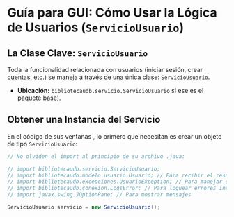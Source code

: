 # Guía para GUI: Cómo Usar la Lógica de Usuarios (`ServicioUsuario`)

## La Clase Clave: `ServicioUsuario`

Toda la funcionalidad relacionada con usuarios (iniciar sesión, crear cuentas, etc.) se maneja a través de una única clase: `ServicioUsuario`.

* **Ubicación:** `bibliotecaudb.servicio.ServicioUsuario` si ese es el paquete base).

## Obtener una Instancia del Servicio

En el código de sus ventanas , lo primero que necesitan es crear un objeto de tipo `ServicioUsuario`:

```java
// No olviden el import al principio de su archivo .java:

// import bibliotecaudb.servicio.ServicioUsuario; 
// import bibliotecaudb.modelo.usuario.Usuario; // Para recibir el resultado del login/registro
// import bibliotecaudb.excepciones.UsuarioException; // Para manejar errores
// import bibliotecaudb.conexion.LogsError; // Para loguear errores inesperados
// import javax.swing.JOptionPane; // Para mostrar mensajes

ServicioUsuario servicio = new ServicioUsuario(); 
